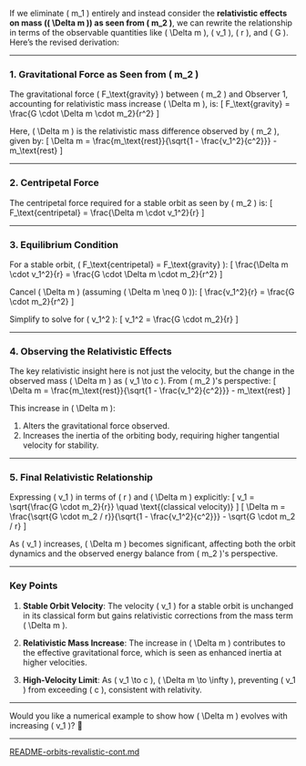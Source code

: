If we eliminate \( m_1 \) entirely and instead consider the **relativistic effects on mass (\( \Delta m \)) as seen from \( m_2 \)**, we can rewrite the relationship in terms of the observable quantities like \( \Delta m \), \( v_1 \), \( r \), and \( G \). Here’s the revised derivation:

---

### **1. Gravitational Force as Seen from \( m_2 \)**
The gravitational force \( F_\text{gravity} \) between \( m_2 \) and Observer 1, accounting for relativistic mass increase \( \Delta m \), is:
\[
F_\text{gravity} = \frac{G \cdot \Delta m \cdot m_2}{r^2}
\]

Here, \( \Delta m \) is the relativistic mass difference observed by \( m_2 \), given by:
\[
\Delta m = \frac{m_\text{rest}}{\sqrt{1 - \frac{v_1^2}{c^2}}} - m_\text{rest}
\]

---

### **2. Centripetal Force**
The centripetal force required for a stable orbit as seen by \( m_2 \) is:
\[
F_\text{centripetal} = \frac{\Delta m \cdot v_1^2}{r}
\]

---

### **3. Equilibrium Condition**
For a stable orbit, \( F_\text{centripetal} = F_\text{gravity} \):
\[
\frac{\Delta m \cdot v_1^2}{r} = \frac{G \cdot \Delta m \cdot m_2}{r^2}
\]

Cancel \( \Delta m \) (assuming \( \Delta m \neq 0 \)):
\[
\frac{v_1^2}{r} = \frac{G \cdot m_2}{r^2}
\]

Simplify to solve for \( v_1^2 \):
\[
v_1^2 = \frac{G \cdot m_2}{r}
\]

---

### **4. Observing the Relativistic Effects**
The key relativistic insight here is not just the velocity, but the change in the observed mass \( \Delta m \) as \( v_1 \to c \). From \( m_2 \)'s perspective:
\[
\Delta m = \frac{m_\text{rest}}{\sqrt{1 - \frac{v_1^2}{c^2}}} - m_\text{rest}
\]

This increase in \( \Delta m \):
1. Alters the gravitational force observed.
2. Increases the inertia of the orbiting body, requiring higher tangential velocity for stability.

---

### **5. Final Relativistic Relationship**
Expressing \( v_1 \) in terms of \( r \) and \( \Delta m \) explicitly:
\[
v_1 = \sqrt{\frac{G \cdot m_2}{r}} \quad \text{(classical velocity)}
\]
\[
\Delta m = \frac{\sqrt{G \cdot m_2 / r}}{\sqrt{1 - \frac{v_1^2}{c^2}}} - \sqrt{G \cdot m_2 / r}
\]

As \( v_1 \) increases, \( \Delta m \) becomes significant, affecting both the orbit dynamics and the observed energy balance from \( m_2 \)'s perspective.

---

### **Key Points**
1. **Stable Orbit Velocity**:
   The velocity \( v_1 \) for a stable orbit is unchanged in its classical form but gains relativistic corrections from the mass term \( \Delta m \).

2. **Relativistic Mass Increase**:
   The increase in \( \Delta m \) contributes to the effective gravitational force, which is seen as enhanced inertia at higher velocities.

3. **High-Velocity Limit**:
   As \( v_1 \to c \), \( \Delta m \to \infty \), preventing \( v_1 \) from exceeding \( c \), consistent with relativity.

---

Would you like a numerical example to show how \( \Delta m \) evolves with increasing \( v_1 \)? 🚀


---

[README-orbits-revalistic-cont.md](https://t2m.io/J9J8SLB)
